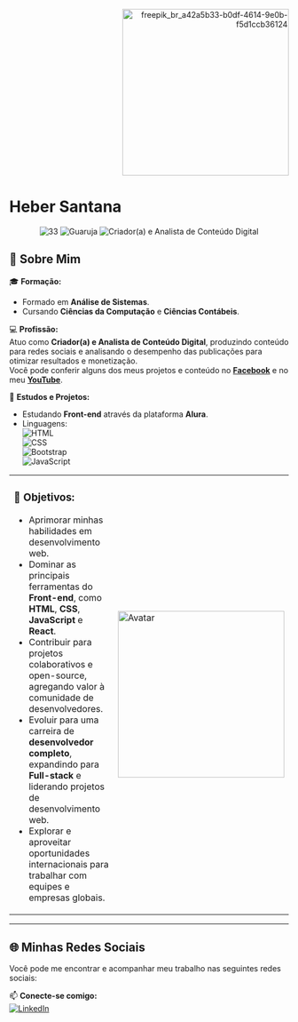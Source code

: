 

<p align="right">
  <img src="https://github.com/user-attachments/assets/e6757e3a-704d-4874-98bc-3c8b6d59e044" alt="freepik_br_a42a5b33-b0df-4614-9e0b-f5d1ccb36124" width="300" height="300" />
</p>

# **Heber Santana**  

<p align="center">
  <img src="https://img.shields.io/badge/Idade-33-blue?style=flat-square" alt="33">
  <img src="https://img.shields.io/badge/Local-Guarujá/SP-green?style=flat-square" alt="Guaruja">
  <img src="https://img.shields.io/badge/Profissão-Criador(a)_e_Analista_de_Conteúdo_Digital-purple?style=flat-square" alt="Criador(a) e Analista de Conteúdo Digital">
</p>

## 🚀 Sobre Mim  
🎓 **Formação:**  
- Formado em **Análise de Sistemas**.  
- Cursando **Ciências da Computação** e **Ciências Contábeis**.  

💻 **Profissão:**  
Atuo como **Criador(a) e Analista de Conteúdo Digital**, produzindo conteúdo para redes sociais e analisando o desempenho das publicações para otimizar resultados e monetização.  
Você pode conferir alguns dos meus projetos e conteúdo no **[Facebook](https://www.facebook.com/jonasleitenet)** e no meu **[YouTube](https://www.youtube.com/@JonasLeiteNet)**.  

🌱 **Estudos e Projetos:**  
- Estudando **Front-end** através da plataforma **Alura**.  
- Linguagens:  
   ![HTML](https://img.shields.io/badge/HTML-E34F26?style=flat-square&logo=html5&logoColor=white)  
   ![CSS](https://img.shields.io/badge/CSS-1572B6?style=flat-square&logo=css3&logoColor=white)  
   ![Bootstrap](https://img.shields.io/badge/Bootstrap-7952B3?style=flat-square&logo=bootstrap&logoColor=white)  
   ![JavaScript](https://img.shields.io/badge/JavaScript-F7DF1E?style=flat-square&logo=javascript&logoColor=black)  

<table>
  <tr>
    <td>
      <h3>🎯 Objetivos:</h3>
      <ul>
        <li>Aprimorar minhas habilidades em desenvolvimento web.</li>
        <li>Dominar as principais ferramentas do <strong>Front-end</strong>, como <strong>HTML</strong>, <strong>CSS</strong>, <strong>JavaScript</strong> e <strong>React</strong>.</li>
        <li>Contribuir para projetos colaborativos e open-source, agregando valor à comunidade de desenvolvedores.</li>
        <li>Evoluir para uma carreira de <strong>desenvolvedor completo</strong>, expandindo para <strong>Full-stack</strong> e liderando projetos de desenvolvimento web.</li>
        <li>Explorar e aproveitar oportunidades internacionais para trabalhar com equipes e empresas globais.</li>
      </ul>
    </td>
    <td>
      <img src="https://github.com/user-attachments/assets/c9bd8f49-10f2-4600-af6f-6768fdc0ab4f" alt="Avatar" width="300" height="300"/>
    </td>
  </tr>
</table>


---

## 🌐 **Minhas Redes Sociais**  
Você pode me encontrar e acompanhar meu trabalho nas seguintes redes sociais:  

📫 **Conecte-se comigo:**  
[![LinkedIn](https://img.shields.io/badge/-LinkedIn-blue?style=flat-square&logo=linkedin)](https://www.linkedin.com/in/heber-santana-4583b6228)
